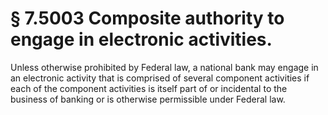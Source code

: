 # § 7.5003   Composite authority to engage in electronic activities.

Unless otherwise prohibited by Federal law, a national bank may engage in an electronic activity that is comprised of several component activities if each of the component activities is itself part of or incidental to the business of banking or is otherwise permissible under Federal law. 




